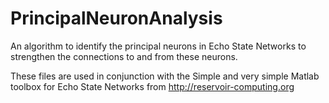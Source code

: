 # PrincipalNeuronAnalysis

An algorithm to identify the principal neurons in Echo State Networks to strengthen the connections to and from these neurons.

These files are used in conjunction with the Simple and very simple Matlab toolbox for Echo State Networks from http://reservoir-computing.org
